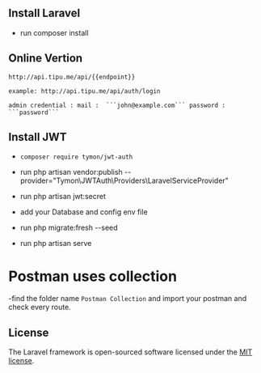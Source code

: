 
## Install Laravel
- run composer install

## Online Vertion 
    http://api.tipu.me/api/{{endpoint}}
    
    example: http://api.tipu.me/api/auth/login
    
    admin credential : mail :  ```john@example.com``` password : ```password```

## Install JWT
- ```composer require tymon/jwt-auth```

- run php artisan vendor:publish --provider="Tymon\JWTAuth\Providers\LaravelServiceProvider"
- run  php artisan jwt:secret

- add your Database and config env file
- run php migrate:fresh --seed
- run php artisan serve

# Postman uses collection
-find the folder name `Postman Collection` and import your postman and check every route.


## License

The Laravel framework is open-sourced software licensed under the [MIT license](https://opensource.org/licenses/MIT).
